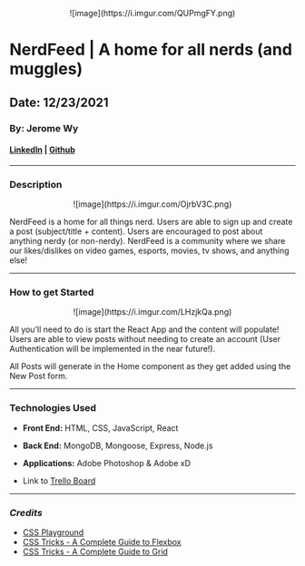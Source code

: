 <p align="center">![image](https://i.imgur.com/QUPmgFY.png)</p>

# NerdFeed | A home for all nerds (and muggles)

## Date: 12/23/2021

### By: Jerome Wy

#### [LinkedIn](https://www.linkedin.com/in/jerome-wy-367bb85b/) | [Github](https://github.com/jerome-wy)

---

### Description

<p align="center">
![image](https://i.imgur.com/OjrbV3C.png)
</p>

NerdFeed is a home for all things nerd. Users are able to sign up and create a post (subject/title + content). Users are encouraged to post about anything nerdy (or non-nerdy). NerdFeed is a community where we share our likes/dislikes on video games, esports, movies, tv shows, and anything else!

---

### How to get Started

<p align="center">
![image](https://i.imgur.com/LHzjkQa.png)
</p>

All you'll need to do is start the React App and the content will populate! Users are able to view posts without needing to create an account (User Authentication will be implemented in the near future!).

All Posts will generate in the Home component as they get added using the New Post form.

---

### Technologies Used

- **Front End:** HTML, CSS, JavaScript, React
- **Back End:** MongoDB, Mongoose, Express, Node.js
- **Applications:** Adobe Photoshop & Adobe xD

- Link to [Trello Board](https://trello.com/b/QM02MyMf/nerdfeed-all-muggles-are-welcome-to-nerd-out)

---

### **_Credits_**

- [CSS Playground](https://css-playground.com/view/55/css-transition-playground-with-hover)
- [CSS Tricks - A Complete Guide to Flexbox](https://css-tricks.com/snippets/css/a-guide-to-flexbox/)
- [CSS Tricks - A Complete Guide to Grid](https://css-tricks.com/snippets/css/complete-guide-grid/)
